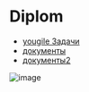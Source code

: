 # Diplom

 - [yougile Задачи](https://ru.yougile.com/board/clcjkn7zf4pj) 
 - [документы](https://docs.google.com/document/d/1QsAOHXScMnYmDjxq8ZbKLgAd7QuQxjTm2ZcyVCLMjs8/edit?usp=sharing)
 - [документы2](https://docs.google.com/document/d/14u00_kkWp4nY318dXCeI0g3m2cowtVgj4_xV5NMOwMw/edit?tab=t.0#heading=h.jeq3ccnbi0oj)

![image](https://github.com/user-attachments/assets/d30bbbd2-2e76-4f23-9a3f-caa94bbee03b)
